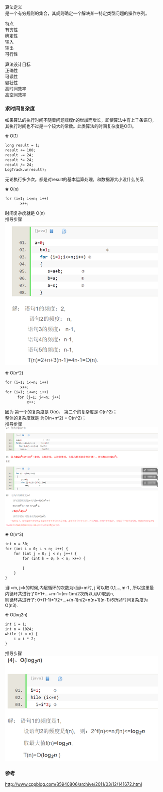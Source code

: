 算法定义  
是一个有穷规则的集合，其规则确定一个解决某一特定类型问题的操作序列。

特点  
有穷性  
确定性  
输入  
输出  
可行性  

算法设计目标  
正确性  
可读性  
健壮性  
高时间效率  
高空间效率  

### 求时间复杂度  
如果算法的执行时间不随着问题规模n的增加而增长，即使算法中有上千条语句，其执行时间也不过是一个较大的常数。此类算法的时间复杂度是O(1)。  

❀ O(1)  
```
long result = 1;
result += 100;
result -= 24;
result *= 24;
result /= 24;
LogTrack.w(result);
```
无论执行多少次，都是对result的基本运算处理，和数据源大小没什么关系  

❀ O(n)  
```
for (i=1; i<=n; i++)  
       x++;  
```
时间复杂度就是 O(n)  
推导步骤  
 ![推导步骤](ImageFiles/ac_002.png)  

❀ O(n^2)  
```
for (i=1; i<=n; i++)  
       x++;  
for (i=1; i<=n; i++)  
    　for (j=1; j<=n; j++)  
          x++;  
```

因为 第一个的复杂度是 O(n)， 第二个的复杂度是 O(n^2)；  
整体的复杂度就是 为Ο(n+n^2)  =  O(n^2)；  
推导步骤  
![推导步骤](ImageFiles/ac_003.png)  

❀ O(n^3)  
```
int n = 30;
for (int i = 0; i < n; i++) {
    for (int j = 0; j < n; j++) {
        for (int k = 0; k < n; k++) {
            
        }
    }
}
```
当i=m, j=k的时候,内层循环的次数为k当i=m时, j 可以取 0,1,...,m-1 , 所以这里最内循环共进行了0+1+...+m-1=(m-1)m/2次所以,i从0取到n,   
则循环共进行了: 0+(1-1)*1/2+...+(n-1)n/2=n(n+1)(n-1)/6所以时间复杂度为O(n3).  



❀ O(log2n)  
```
int i = 1;
int n = 1024;
while (i < n) {
    i = i * 2;
}
```
推导步骤   
![推导步骤](ImageFiles/ac_004.png)  

### 参考  
http://www.cppblog.com/85940806/archive/2011/03/12/141672.html  




